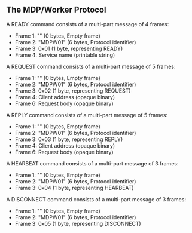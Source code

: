 ## The MDP/Worker Protocol

A READY command consists of a multi-part message of 4 frames:

* Frame 1: "" (0 bytes, Empty frame)
* Frame 2: "MDPW01" (6 bytes, Protocol identifier)
* Frame 3: 0x01 (1 byte, representing READY)
* Frame 4: Service name (printable string)

A REQUEST command consists of a multi-part message of 5 frames:

* Frame 1: "" (0 bytes, Empty frame)
* Frame 2: "MDPW01" (6 bytes, Protocol identifier)
* Frame 3: 0x02 (1 byte, representing REQUEST)
* Frame 4: Client address (opaque binary)
* Frame 6: Request body (opaque binary)

A REPLY command consists of a multi-part message of 5 frames:

* Frame 1: "" (0 bytes, Empty frame)
* Frame 2: "MDPW01" (6 bytes, Protocol identifier)
* Frame 3: 0x03 (1 byte, representing REPLY)
* Frame 4: Client address (opaque binary)
* Frame 6: Request body (opaque binary)

A HEARBEAT command consists of a multi-part message of 3 frames:

* Frame 1: "" (0 bytes, Empty frame)
* Frame 2: "MDPW01" (6 bytes, Protocol identifier)
* Frame 3: 0x04 (1 byte, representing HEARBEAT)

A DISCONNECT command consists of a multi-part message of 3 frames:

* Frame 1: "" (0 bytes, Empty frame)
* Frame 2: "MDPW01" (6 bytes, Protocol identifier)
* Frame 3: 0x05 (1 byte, representing DISCONNECT)

